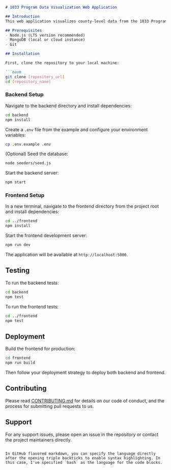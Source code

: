 ```markdown
# 1033 Program Data Visualization Web Application

## Introduction
This web application visualizes county-level data from the 1033 Program. It's built with Node.js, Express, MongoDB, and Socket.IO on the backend, and Svelte, Leaflet, and D3.js on the frontend.

## Prerequisites
- Node.js (LTS version recommended)
- MongoDB (local or cloud instance)
- Git

## Installation

First, clone the repository to your local machine:

```bash
git clone [repository_url]
cd [repository_name]
```

### Backend Setup

Navigate to the backend directory and install dependencies:

```bash
cd backend
npm install
```

Create a `.env` file from the example and configure your environment variables:

```bash
cp .env.example .env
```

(Optional) Seed the database:

```bash
node seeders/seed.js
```

Start the backend server:

```bash
npm start
```

### Frontend Setup

In a new terminal, navigate to the frontend directory from the project root and install dependencies:

```bash
cd ../frontend
npm install
```

Start the frontend development server:

```bash
npm run dev
```

The application will be available at `http://localhost:5000`.

## Testing

To run the backend tests:

```bash
cd backend
npm test
```

To run the frontend tests:

```bash
cd ../frontend
npm test
```

## Deployment

Build the frontend for production:

```bash
cd frontend
npm run build
```

Then follow your deployment strategy to deploy both backend and frontend.

## Contributing

Please read [CONTRIBUTING.md](/CONTRIBUTING.md) for details on our code of conduct, and the process for submitting pull requests to us.

## Support

For any support issues, please open an issue in the repository or contact the project maintainers directly.
```

In GitHub flavored markdown, you can specify the language directly after the opening triple backticks to enable syntax highlighting. In this case, I've specified `bash` as the language for the code blocks.
